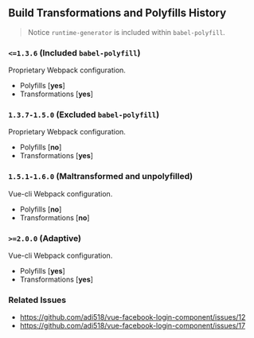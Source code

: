 ## Build Transformations and Polyfills History

> Notice `runtime-generator` is included within `babel-polyfill`.

### `<=1.3.6` (Included `babel-polyfill`)

Proprietary Webpack configuration.

- Polyfills [**yes**]
- Transformations [**yes**]

### `1.3.7-1.5.0` (Excluded `babel-polyfill`)

Proprietary Webpack configuration.

- Polyfills [**no**]
- Transformations [**yes**]

### `1.5.1-1.6.0` (Maltransformed and unpolyfilled)

Vue-cli Webpack configuration.

- Polyfills [**no**]
- Transformations [**no**]

### `>=2.0.0` (Adaptive)

Vue-cli Webpack configuration.

- Polyfills [**yes**]
- Transformations [**yes**]

### Related Issues

- https://github.com/adi518/vue-facebook-login-component/issues/12
- https://github.com/adi518/vue-facebook-login-component/issues/17

